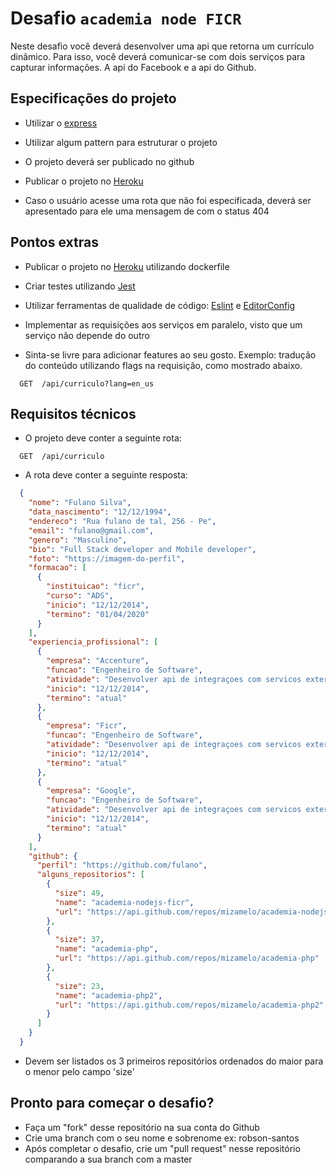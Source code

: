 # Desafio `academia node FICR`

Neste desafio você deverá desenvolver uma api que retorna um currículo dinâmico. Para isso, você deverá comunicar-se com dois serviços para capturar informações. A api do Facebook e a api do Github.

## Especificações do projeto

* Utilizar o [express](https://www.npmjs.com/package/express)

* Utilizar algum pattern para estruturar o projeto

* O projeto deverá ser publicado no github

* Publicar o projeto no [Heroku](https://www.heroku.com/)

* Caso o usuário acesse uma rota que não foi especificada, deverá ser apresentado para ele uma mensagem de com o status 404

## Pontos extras

* Publicar o projeto no [Heroku](https://www.heroku.com/) utilizando dockerfile

* Criar testes utilizando [Jest](https://www.npmjs.com/package/jest)

* Utilizar ferramentas de qualidade de código: [Eslint](https://www.npmjs.com/package/eslint) e [EditorConfig](https://editorconfig.org/)

* Implementar as requisições aos serviços em paralelo, visto que um serviço não depende do outro

* Sinta-se livre para adicionar features ao seu gosto. Exemplo: tradução do conteúdo utilizando flags na requisição, como mostrado abaixo.

````http
  GET  /api/curriculo?lang=en_us
````

## Requisitos técnicos

* O projeto deve conter a seguinte rota:

````http
  GET  /api/curriculo
````

* A rota deve conter a seguinte resposta:

````json
  {
    "nome": "Fulano Silva",
    "data_nascimento": "12/12/1994",
    "endereco": "Rua fulano de tal, 256 - Pe",
    "email": "fulano@gmail.com",
    "genero": "Masculino",
    "bio": "Full Stack developer and Mobile developer",
    "foto": "https://imagem-do-perfil",
    "formacao": [
      {
        "instituicao": "ficr",
        "curso": "ADS",
        "inicio": "12/12/2014",
        "termino": "01/04/2020"
      }
    ],
    "experiencia_profissional": [
      {
        "empresa": "Accenture",
        "funcao": "Engenheiro de Software",
        "atividade": "Desenvolver api de integraçoes com servicos externos",
        "inicio": "12/12/2014",
        "termino": "atual"
      },
      {
        "empresa": "Ficr",
        "funcao": "Engenheiro de Software",
        "atividade": "Desenvolver api de integraçoes com servicos externos",
        "inicio": "12/12/2014",
        "termino": "atual"
      },
      {
        "empresa": "Google",
        "funcao": "Engenheiro de Software",
        "atividade": "Desenvolver api de integraçoes com servicos externos",
        "inicio": "12/12/2014",
        "termino": "atual"
      }
    ],
    "github": {
      "perfil": "https://github.com/fulano",
      "alguns_repositorios": [
        {
          "size": 49,
          "name": "academia-nodejs-ficr",
          "url": "https://api.github.com/repos/mizamelo/academia-nodejs-ficr"
        },
        {
          "size": 37,
          "name": "academia-php",
          "url": "https://api.github.com/repos/mizamelo/academia-php"
        },
        {
          "size": 23,
          "name": "academia-php2",
          "url": "https://api.github.com/repos/mizamelo/academia-php2"
        }
      ]
    }
  }

````

  * Devem ser listados os 3 primeiros repositórios ordenados do maior para o menor pelo  campo 'size'
  
## Pronto para começar o desafio?
* Faça um "fork" desse repositório na sua conta do Github
* Crie uma branch com o seu nome e sobrenome ex: robson-santos
* Após completar o desafio, crie um "pull request" nesse repositório comparando a sua branch com a master
